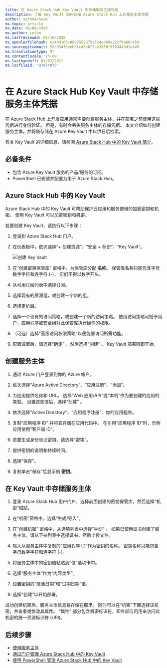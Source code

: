 ```yaml
---
title: 在 Azure Stack Hub Key Vault 中存储服务主体凭据
description: 了解 Key Vault 如何存储 Azure Stack Hub 上的服务主体凭据
author: sethmanheim
ms.topic: article
ms.date: 06/09/2020
ms.author: sethm
ms.lastreviewed: 01/16/2020
ms.openlocfilehash: e1409105c0682552875a524aab9a222f6ab0c459
ms.sourcegitcommit: 52c934f5eeb5fcd8e8f2ce3380f9f03443d1e445
ms.translationtype: MT
ms.contentlocale: zh-CN
ms.lasthandoff: 01/07/2021
ms.locfileid: "97974075"
---
```

# <a name="store-service-principal-credentials-in-azure-stack-hub-key-vault"></a>在 Azure Stack Hub Key Vault 中存储服务主体凭据

在 Azure Stack Hub 上开发应用通常需要创建服务主体，并在部署之前使用这些凭据进行身份验证。 但是，有时会丢失服务主体的存储凭据。 本文介绍如何创建服务主体，并将值存储在 Azure Key Vault 中以供日后检索。

有关 Key Vault 的详细信息，请参阅 [Azure Stack Hub 中的 Key Vault 简介](azure-stack-key-vault-intro.md)。

## <a name="prerequisites"></a>必备条件

- 包含 Azure Key Vault 服务的产品/服务的订阅。
- PowerShell 已安装并配置为用于 Azure Stack Hub。

## <a name="key-vault-in-azure-stack-hub"></a>Azure Stack Hub 中的 Key Vault

Azure Stack Hub 中的 Key Vault 可帮助保护云应用和服务使用的加密密钥和机密。 使用 Key Vault 可以加密密钥和机密。

若要创建 Key Vault，请执行以下步骤：

1. 登录到 Azure Stack Hub 门户。

2. 在仪表板中，依次选择“+ 创建资源”、“安全 + 标识”、“Key Vault”。   

   ![创建 Key Vault](media/azure-stack-key-vault-store-credentials/create-key-vault.png)

3. 在“创建密钥保管库”  窗格中，为保管库分配 **名称**。 保管库名称只能包含字母数字字符和连字符 (-)， 它们不得以数字开头。

4. 从可用订阅列表中选择订阅。

5. 选择现有的资源组，或创建一个新的组。

6. 选择定价层。

7. 选择一个现有的访问策略，或创建一个新的访问策略。 使用访问策略可授予用户、应用程序或安全组对此保管库执行操作的权限。

8. （可选）选择“高级访问权限策略”以便能够访问所需功能。

9. 配置设置后，请选择“确定”  ，然后选择“创建”  。 Key Vault 部署随即开始。

## <a name="create-a-service-principal"></a>创建服务主体

1. 通过 Azure 门户登录到你的 Azure 帐户。

2. 依次选择“Azure Active Directory”、“应用注册”、“添加”。   

3. 为应用提供名称和 URL。 选择“Web 应用/API”或“本机”作为要创建的应用的类型。   设置这些值后，选择“创建”  。

4. 依次选择“Active Directory”、“应用程序注册”、你的应用程序。  

5. 复制“应用程序 ID”  并将其存储在应用代码中。 在引用“应用程序 ID”时，示例应用使用“客户端 ID”。  

6. 若要生成身份验证密钥，请选择“密钥”。 

7. 提供密钥的说明和持续时间。

8. 选择“保存”。 

9. 复制单击“保存”后显示的 **密钥**。 

## <a name="store-the-service-principal-inside-key-vault"></a>在 Key Vault 中存储服务主体

1. 登录 Azure Stack Hub 用户门户，选择前面创建的密钥保管库，然后选择“机密”磁贴。 

2. 在“机密”窗格中，选择“生成/导入”。  

3. 在“创建机密”  窗格中，从选项列表中选择“手动”  。 如果已使用证书创建了服务主体，请从下拉列表中选择证书，然后上传文件。

4. 输入从服务主体中复制的“应用程序 ID”作为密钥的名称。  密钥名称只能包含字母数字字符和连字符 (-)。

5. 将服务主体中的密钥值粘贴到“值”选项卡中。 

6. 选择“服务主体”作为“内容类型”。  

7. 设置密钥的“激活日期”和“过期日期”值。  

8. 选择“创建”以开始部署。 

成功创建机密后，服务主体信息将存储在那里。 随时可以在“机密”下面选择该机密，并查看或修改其属性。  “属性”  部分包含机密标识符，即外部应用用来访问此机密的统一资源标识符 (URI)。

## <a name="next-steps"></a>后续步骤

- [使用服务主体](../operator/azure-stack-create-service-principals.md)
- [通过门户管理 Azure Stack Hub 中的 Key Vault](azure-stack-key-vault-manage-portal.md)  
- [使用 PowerShell 管理 Azure Stack Hub 中的 Key Vault](azure-stack-key-vault-manage-powershell.md)
